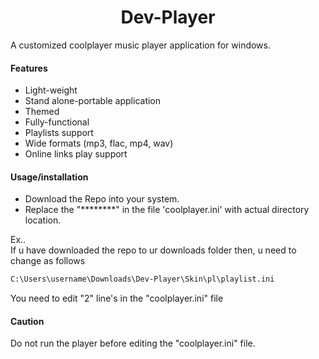 <h1 align="center"> Dev-Player </h1>
A customized coolplayer music player application for windows.


#### Features
* Light-weight
* Stand alone-portable application
* Themed
* Fully-functional
* Playlists support
* Wide formats (mp3, flac, mp4, wav)
* Online links play support


#### Usage/installation
+ Download the Repo into your system.
+ Replace the "********" in the file 'coolplayer.ini' with actual directory location.

Ex.. <br>
If u have downloaded the repo to ur downloads folder then, u need to change as follows
<br>
```sh
C:\Users\username\Downloads\Dev-Player\Skin\pl\playlist.ini
```
You need to edit "2" line's in the "coolplayer.ini" file

#### Caution
Do not run the player before editing the "coolplayer.ini" file.
